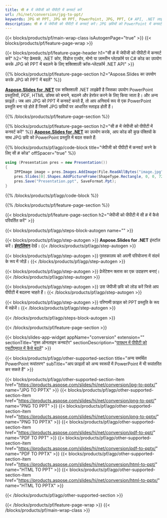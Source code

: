 ```yaml
---
title: सी # में जेपीजी को पीपीटी में कनवर्ट करें
url: /hi/net/conversion/jpg-to-ppt/
keywords: JPG को PPT, JPG को PPT, PowerPoint, JPG, PPT, C# API, .NET लाइब्रेरी में कनवर्ट करें
description: सी # में जेपीजी को पीपीटी में कनवर्ट करें। JPG छवियों को PowerPoint में कनवर्ट करने के लिए .NET लाइब्रेरी API का उपयोग करें
---
```


{{< blocks/products/pf/main-wrap-class isAutogenPage="true" >}}
{{< blocks/products/pf/feature-page-wrap >}}

{{< blocks/products/pf/feature-page-header h1="सी # में जेपीजी को पीपीटी में कनवर्ट करें" h2="नेट फ्रेमवर्क, .NET कोर, विंडोज एज़्योर, मोनो या ज़ामरीन प्लेटफ़ॉर्म पर C# कोड का उपयोग करके JPG को PPT में बदलने के लिए शक्तिशाली क्रॉस-प्लेटफ़ॉर्म .NET API" >}}

{{% blocks/products/pf/feature-page-section h2="Aspose.Slides का उपयोग करके JPG को PPT में बदलें" %}}

[**Aspose.Slides for .NET**](https://products.aspose.com/slides/hi/net/) एक शक्तिशाली .NET लाइब्रेरी है जिसका उपयोग PowerPoint प्रस्तुतियों, PDF, HTML डॉक्स को बनाने, बदलने और हेरफेर करने के लिए किया जाता है। और अन्य फ़ाइलें। जब आप JPG को PPT में कनवर्ट करते हैं, तो आप अनिवार्य रूप से एक PowerPoint प्रस्तुति बना रहे होते हैं जिसमें JPG छवियों पर आधारित स्लाइड होती हैं।

{{% /blocks/products/pf/feature-page-section %}}


{{% blocks/products/pf/feature-page-section  h2="सी # में जेपीजी को पीपीटी में कनवर्ट करें" %}}
[**Aspose.Slides for .NET**](https://products.aspose.com/slides/hi/net/) का उपयोग करके, आप कोड की कुछ पंक्तियों के साथ JPG छवि को PowerPoint प्रस्तुति में बदल सकते हैं:

{{% blocks/products/pf/agp/code-block title="जेपीजी को पीपीटी में कनवर्ट करने के लिए सी # कोड" offSpacer="true" %}}
```cs
using (Presentation pres = new Presentation())
{
    IPPImage image = pres.Images.AddImage(File.ReadAllBytes("image.jpg"));
    pres.Slides[0].Shapes.AddPictureFrame(ShapeType.Rectangle, 0, 0, 720, 540, image);
    pres.Save("Presentation.ppt", SaveFormat.Ppt);
}
```
{{% /blocks/products/pf/agp/code-block %}}

{{% /blocks/products/pf/feature-page-section %}}




{{< blocks/products/pf/feature-page-section  h2="जेपीजी को पीपीटी में सी # में कैसे परिवर्तित करें" >}}


{{< blocks/products/pf/agp/steps-block-autogen name="" >}}


{{< blocks/products/pf/agp/step-autogen >}}
**Aspose.Slides for .NET** इंस्टॉल करें। [**इंस्टॉलेशन**](https://docs.aspose.com/slides/net/installation/) देखें।
{{< /blocks/products/pf/agp/step-autogen >}}

{{< blocks/products/pf/agp/step-autogen >}}
पुस्तकालय को अपनी परियोजना में संदर्भ के रूप में जोड़ें।
{{< /blocks/products/pf/agp/step-autogen >}}

{{< blocks/products/pf/agp/step-autogen >}}
प्रेजेंटेशन क्लास का एक उदाहरण बनाएं।
{{< /blocks/products/pf/agp/step-autogen >}}

{{< blocks/products/pf/agp/step-autogen >}}
उस जेपीजी छवि को लोड करें जिसे आप पीपीटी में बदलना चाहते हैं।
{{< /blocks/products/pf/agp/step-autogen >}}

{{< blocks/products/pf/agp/step-autogen >}}
परिणामी फ़ाइल को PPT प्रस्तुति के रूप में सहेजें।
{{< /blocks/products/pf/agp/step-autogen >}}


{{< /blocks/products/pf/agp/steps-block-autogen >}}


{{< /blocks/products/pf/feature-page-section >}}




{{< blocks/slides-app-widget  appName="conversion" extension="" sectionTitle="मुफ्त ऑनलाइन कनवर्टर" sectionDescription="[पायथन में पीपीटी को एचटीएमएल में कैसे बदलें](https://products.aspose.com/slides/hi/python-net/conversion/ppt-to-html/)" >}}

{{< blocks/products/pf/agp/other-supported-section title="अन्य समर्थित PowerPoint रूपांतरण" subTitle="आप फ़ाइलों को अन्य स्वरूपों में PowerPoint में भी रूपांतरित कर सकते हैं" >}}

{{< blocks/products/pf/agp/other-supported-section-item href="https://products.aspose.com/slides/hi/net/conversion/jpg-to-pptx/" name="JPG TO PPTX" >}}
{{< blocks/products/pf/agp/other-supported-section-item href="https://products.aspose.com/slides/hi/net/conversion/png-to-ppt/" name="PNG TO PPT" >}}
{{< blocks/products/pf/agp/other-supported-section-item href="https://products.aspose.com/slides/hi/net/conversion/png-to-pptx/" name="PNG TO PPTX" >}}
{{< blocks/products/pf/agp/other-supported-section-item href="https://products.aspose.com/slides/hi/net/conversion/pdf-to-ppt/" name="PDF TO PPT" >}}
{{< blocks/products/pf/agp/other-supported-section-item href="https://products.aspose.com/slides/hi/net/conversion/pdf-to-pptx/" name="PDF TO PPTX" >}}
{{< blocks/products/pf/agp/other-supported-section-item href="https://products.aspose.com/slides/hi/net/conversion/html-to-ppt/" name="HTML TO PPT" >}}
{{< blocks/products/pf/agp/other-supported-section-item href="https://products.aspose.com/slides/hi/net/conversion/html-to-pptx/" name="HTML TO PPTX" >}}


{{< /blocks/products/pf/agp/other-supported-section >}}

{{< /blocks/products/pf/feature-page-wrap >}}
{{< /blocks/products/pf/main-wrap-class >}}
